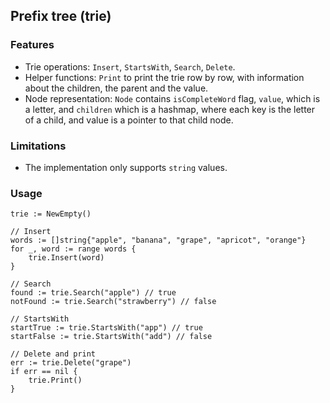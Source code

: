 ## Prefix tree (trie)

### Features
* Trie operations: `Insert`, `StartsWith`, `Search`, `Delete`.
* Helper functions: `Print` to print the trie row by row, with information about the children, the parent and the value.
* Node representation: `Node` contains `isCompleteWord` flag, `value`, which is a letter, and `children` which is a hashmap, where each key is the letter of a child, and value is a pointer to that child node.

### Limitations
* The implementation only supports `string` values.

### Usage
```golang
trie := NewEmpty()

// Insert
words := []string{"apple", "banana", "grape", "apricot", "orange"}
for _, word := range words {
    trie.Insert(word)
}

// Search
found := trie.Search("apple") // true
notFound := trie.Search("strawberry") // false

// StartsWith
startTrue := trie.StartsWith("app") // true
startFalse := trie.StartsWith("add") // false

// Delete and print
err := trie.Delete("grape")
if err == nil {
    trie.Print()
}
```

